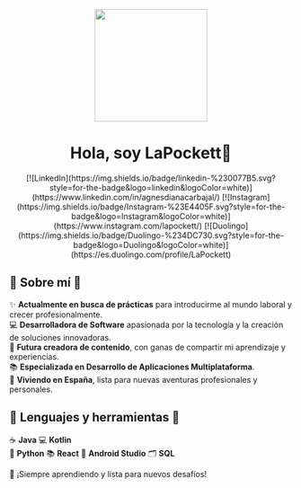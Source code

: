 <div align="center">
<img src="https://media1.giphy.com/media/v1.Y2lkPTc5MGI3NjExeWRyNWEzb2YwNjB6cnFpNjFlNDliZ3FqNzh3dDJ2aHFuNmdlYjFpdyZlcD12MV9pbnRlcm5hbF9naWZfYnlfaWQmY3Q9cw/1NYkJ0wTvncdXV5dN5/giphy.webp" width="200">
<h1 align="center">Hola, soy LaPockett👋</h1>
[![LinkedIn](https://img.shields.io/badge/linkedin-%230077B5.svg?style=for-the-badge&logo=linkedin&logoColor=white)](https://www.linkedin.com/in/agnesdianacarbajal/)
[![Instagram](https://img.shields.io/badge/Instagram-%23E4405F.svg?style=for-the-badge&logo=Instagram&logoColor=white)](https://www.instagram.com/lapockett/)
[![Duolingo](https://img.shields.io/badge/Duolingo-%234DC730.svg?style=for-the-badge&logo=Duolingo&logoColor=white)](https://es.duolingo.com/profile/LaPockett)
</div>



## 🌟 Sobre mí 🌟  

✨ **Actualmente en busca de prácticas** para introducirme al mundo laboral y crecer profesionalmente.  
💻 **Desarrolladora de Software** apasionada por la tecnología y la creación de soluciones innovadoras.  
🎥 **Futura creadora de contenido**, con ganas de compartir mi aprendizaje y experiencias.  
📚 **Especializada en Desarrollo de Aplicaciones Multiplataforma**.  
🏡 **Viviendo en España**, lista para nuevas aventuras profesionales y personales.  

## 🌟 Lenguajes y herramientas 🌟  

☕ **Java** 
💻 **Kotlin**  
🐍 **Python**
📚 **React**
👾 **Android Studio**
🗂️ **SQL**

🚀 ¡Siempre aprendiendo y lista para nuevos desafíos!
<br>
